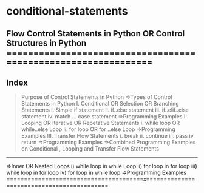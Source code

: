 # conditional-statements

Flow Control Statements in Python
								OR
						Control Structures in Python
      ==============================================================
-----------------------------------------
Index
-----------------------------------------
>Purpose of Control Statements in Python
=>Types of Control Statements in Python
		I. Conditional OR Selection OR Branching Statements
				i. Simple if statement
				ii. if..else statement
				iii. if..elif..else statement
				iv. match ... case statement
			=>Programming Examples
		II. Looping OR Iterative OR Repetative Statements
				i. while loop OR while..else Loop
				ii. for loop OR for ..else Loop
			=>Programming Examples
		III. Transfer Flow Statements
				i. break
				ii. continue
				iii. pass
				iv. return
			=>Programming Examples
=>Combined Programming Examples on Conditional , Looping and Transfer Flow Statements
---------------------------------------
=>Inner OR Nested Loops
	i) while loop in while Loop
	ii) for loop in for loop
	iii) while loop in for loop
	iv) for loop in while loop
=>Programming Examples
=======================================x===========================================
